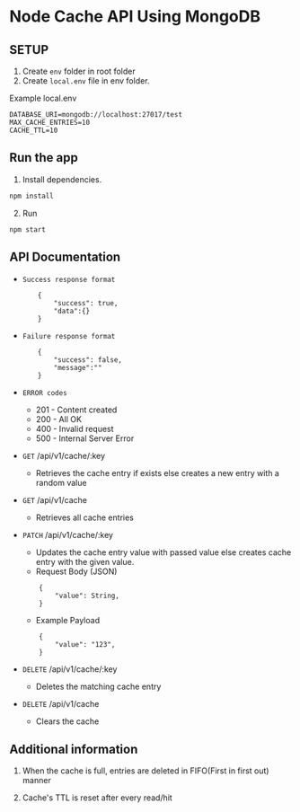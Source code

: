 # Node Cache API Using MongoDB

## SETUP

1. Create `env` folder in root folder
2. Create `local.env` file in env folder.

Example local.env
```
DATABASE_URI=mongodb://localhost:27017/test
MAX_CACHE_ENTRIES=10
CACHE_TTL=10
```

## Run the app

1) Install dependencies.
```javascript
npm install
```

2) Run
```
npm start
```

## API Documentation
- `Success response format`
 ``` 
        {
            "success": true,
            "data":{} 
        }
```
- `Failure response format`
 ``` 
        {
            "success": false,
            "message":""
        }
```

- `ERROR codes`
   - 201 - Content created
   - 200 - All OK
   - 400 - Invalid request
   - 500 - Internal Server Error

- `GET` /api/v1/cache/:key 
    - Retrieves the cache entry if exists else creates a new entry with a random value
    

- `GET` /api/v1/cache
    - Retrieves all cache entries

- `PATCH` /api/v1/cache/:key
    - Updates the cache entry value with passed value else creates cache entry with the given value.
    - Request Body (JSON)
    ``` 
        {
            "value": String,    
        }
    ```
     - Example Payload
    
    ``` 
        {
            "value": "123",    
        }
    ```

- `DELETE` /api/v1/cache/:key
    - Deletes the matching cache entry

- `DELETE` /api/v1/cache
    - Clears the cache

## Additional information

1) When the cache is full, entries are deleted in FIFO(First in first out) manner

2) Cache's TTL is reset after every read/hit


